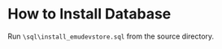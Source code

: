 How to Install Database
==============
Run `\sql\install_emudevstore.sql` from the source directory.
